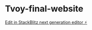 # Tvoy-final-website

[Edit in StackBlitz next generation editor ⚡️](https://stackblitz.com/~/github.com/mcamarketing/Tvoy-final-website)